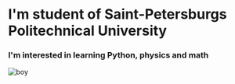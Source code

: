 # I'm student of Saint-Petersburgs Politechnical University

### I'm interested in learning Python, physics and math

![boy](https://github.com/fuvva/fuvva/blob/main/tofie-student.gif?raw=true)


<!--
**fuvva/fuvva** is a ✨ _special_ ✨ repository because its `README.md` (this file) appears on your GitHub profile.

Here are some ideas to get you started:

- 🔭 I’m currently working on ...
- 🌱 I’m currently learning ...
- 👯 I’m looking to collaborate on ...
- 🤔 I’m looking for help with ...
- 💬 Ask me about ...
- 📫 How to reach me: ...
- 😄 Pronouns: ...
- ⚡ Fun fact: ...

I'm vegan, love LGBTQ+,
I support BLM, SAH and Palistine 

### ***I'm stupid*** 
-->
